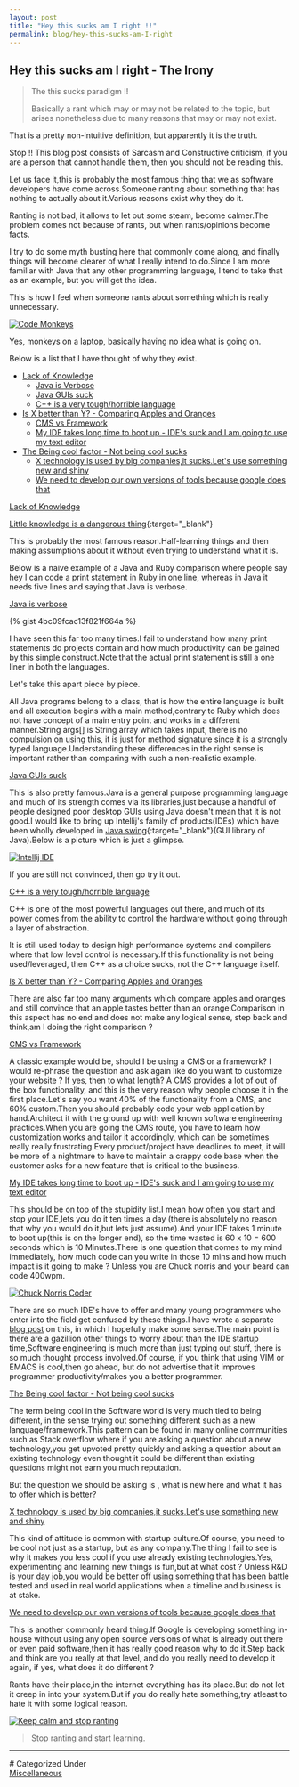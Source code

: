 ```yaml
---
layout: post
title: "Hey this sucks am I right !!"
permalink: blog/hey-this-sucks-am-I-right
---
```


## Hey this sucks am I right - The Irony


>The this sucks paradigm !!
>
>Basically a rant which may or may not be related to the topic, but arises nonetheless due to many reasons that may or may not exist.

That is a pretty non-intuitive definition, but apparently it is the truth.

Stop !! This blog post consists of Sarcasm and Constructive criticism, if you are a person that cannot handle them, then you should not be reading this.

Let us face it,this is probably the most famous thing that we as software developers have come across.Someone ranting about something that has nothing to actually about it.Various reasons exist why they do it.

Ranting is not bad, it allows to let out some steam, become calmer.The problem comes not because of rants, but when rants/opinions become facts.

I try to do some myth busting here that commonly come along, and finally things will become clearer of what I really intend to do.Since I am more familiar with Java that any other programming language, I tend to take that as an example, but you will get the idea.

This is how I feel when someone rants about something which is really unnecessary.

<a class="image" href="/images/code-monkeys.jpg">
<img src="/images/code-monkeys.jpg" alt="Code Monkeys"/>
</a>

<!--break-->

Yes, monkeys on a laptop, basically having no idea what is going on.

Below is a list that I have thought of why they exist.

- <a href="#LackOfKnowledge">Lack of Knowledge</a>
  - <a href="#JavaVerbose">Java is Verbose</a>
  - <a href="#JavaGUI">Java GUIs suck</a>
  - <a href="#ToughC++">C++ is a very tough/horrible language</a>
- <a href="#AppleOrangeCompare">Is X better than Y? - Comparing Apples and Oranges</a>
  - <a href="#CMSVsFramework">CMS vs Framework</a>
  - <a href="#TextEditorVSIDE">My IDE takes long time to boot up - IDE's suck and I am going to use my text editor</a>
- <a href="#BeingCoolFactor">The Being cool factor - Not being cool sucks</a>
  - <a href="#XNewTechnology">X technology is used by big companies,it sucks.Let's use something new and shiny</a>
  - <a href="#GoogleTech">We need to develop our own versions of tools because google does that</a>
  
<a name = "LackOfKnowledge"><u>Lack of Knowledge</u></a>

[Little knowledge is a dangerous thing](http://www.quora.com/What-does-Little-knowledge-is-a-dangerous-thing-mean){:target="_blank"}

This is probably the most famous reason.Half-learning things and then making assumptions about it without even trying to understand what it is.

Below is a naive example of a Java and Ruby comparison where people say hey I can code a print statement in Ruby in one line, whereas in Java it needs five lines and saying that Java is verbose.

<a name= "JavaVerbose"><u>Java is verbose</u></a>

{% gist 4bc09fcac13f821f664a %}
    
I have seen this far too many times.I fail to understand how many print statements do projects contain and how much productivity can be gained by this simple construct.Note that the actual print statement is still a one liner in both the languages.

Let's take this apart piece by piece. 

All Java programs belong to a class, that is how the entire language is built and all execution begins with a main method,contrary to Ruby which does not have concept of a main entry point and works in a different manner.String args[] is String array which takes input, there is no compulsion on using this, it is just for method signature since it is a strongly typed language.Understanding these differences in the right sense is important rather than comparing with such a non-realistic example.

<a name="JavaGUI"><u>Java GUIs suck</u></a>

This is also pretty famous.Java is a general purpose programming language and much of its strength comes via its libraries,just because a handful of people designed poor desktop GUIs using Java doesn't mean that it is not good.I would like to bring up Intellij's family of products(IDEs) which have been wholly developed in
[Java swing](https://github.com/JetBrains/intellij-community){:target="_blank"}(GUI library of Java).Below is a picture which is just a glimpse.

<a class="image" href="/images/intellij-idea.jpg">
  <img src="/images/intellij-idea.jpg" alt="Intellij IDE"/>
</a>

If you are still not convinced, then go try it out.

<a name="ToughC++"><u>C++ is a very tough/horrible language</u></a>

C++ is one of the most powerful languages out there, and much of its power comes from the ability to control the hardware without going through a layer of abstraction.

It is still used today to design high performance systems and compilers where that low level control is necessary.If this functionality is not being used/leveraged, then C++ as a choice sucks, not the C++ language itself.

<a name = "AppleOrangeCompare"><u>Is X better than Y? - Comparing Apples and Oranges</u></a>

There are also far too many arguments which compare apples and oranges and still convince that an apple tastes better than an orange.Comparison in this aspect has no end and does not make any logical sense, step back and think,am I doing the right comparison ?

<a name="CMSVsFramework"><u>CMS vs Framework</u></a>

A classic example would be, should I be using a CMS or a framework? I would re-phrase the question and ask again like do you want to customize your website ? If yes, then to what length? A CMS provides a lot of out of the box functionality, and this is the very reason why people choose it in the first place.Let's say you want 40% of the functionality from  a CMS, and 60% custom.Then you should probably code your web application by hand.Architect it with the ground up with well known software engineering practices.When you are going the CMS route, you have to learn how customization works and tailor it accordingly, which can be sometimes really really frustrating.Every product/project have deadlines to meet, it will be more of a nightmare to have to maintain a crappy code base when the customer asks for a new feature that is critical to the business.

<a name="TextEditorVSIDE"><u>My IDE takes long time to boot up - IDE's suck and I am going to use my text editor</u></a>

This should be on top of the stupidity list.I mean how often you start and stop your IDE,lets you do it ten times a day (there is absolutely no reason that why you would do it,but lets just assume).And your IDE takes 1 minute to boot up(this is on the longer end), so the time wasted is 60 x 10 = 600 seconds which is 10 Minutes.There is one question that comes to my mind immediately, how much code can you write in those 10 mins and how much impact is it going to make ? Unless you are Chuck norris and your beard can code 400wpm.

<a class="image" href="/images/chuck-norris-code.jpg">
<img src="/images/chuck-norris-code.jpg" alt="Chuck Norris Coder"/>
</a>

There are so much IDE's have to offer and many young programmers who enter into the field get confused by these things.I have wrote a separate [blog post](/blog/why-you-should-use-ides-instead-of-text-editors-for-coding) on this, in which I hopefully make some sense.The main point is there are a gazillion other things to worry about than the IDE startup time,Software engineering is much more than just typing out stuff, there is so much thought process involved.Of course, if you think that using VIM or EMACS is cool,then go ahead, but do not advertise that it improves programmer productivity/makes you a better programmer.

<a name="BeingCoolFactor"><u>The Being cool factor - Not being cool sucks</u></a>

The term being cool in the Software world is very much tied to being different, in the sense trying out something different such as a new language/framework.This pattern can be found in many online communities such as Stack overflow where if you are asking a question about a new technology,you get upvoted pretty quickly and asking a question about an existing technology even thought it could be different than existing questions might not earn you much reputation.

But the question we should be asking is , what is new here and what it has to offer which is better?

<a name="XNewTechnology"><u>X technology is used by big companies,it sucks.Let's use something new and shiny</u></a>

This kind of attitude is common with startup culture.Of course, you need to be cool not just as a startup, but as any company.The thing I fail to see is why it makes you less cool if you use already existing technologies.Yes, experimenting and learning new things is fun,but at what cost ? Unless R&amp;D is your day job,you would be better off using something that has been battle tested and used in real world applications when a timeline and business is at stake.

<a name="GoogleTech"><u>We need to develop our own versions of tools because google does that</u></a>

This is another commonly heard thing.If Google is developing something in-house without using any open source versions of what is already out there or even paid software,then it has really good reason why to do it.Step back and think are you really at that level, and do you really need to develop it again, if yes, what does it do different ?

Rants have their place,in the internet everything has its place.But do not let it creep in into your system.But if you do really hate something,try atleast to hate it with some logical reason.

<a class="image" href="/images/keep-calm-stop-ranting.jpg">
<img src="/images/keep-calm-stop-ranting.jpg" alt="Keep calm and stop ranting"/>
</a>

>Stop ranting and start learning.

<hr>
# Categorized Under
<br>
<i class="fa fa-folder-o"></i><a id="category" href="/blog-list?item-1" onClick="nav()">Miscellaneous</a>
